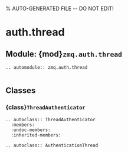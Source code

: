 % AUTO-GENERATED FILE -- DO NOT EDIT!

# auth.thread

## Module: {mod}`zmq.auth.thread`

```{eval-rst}
.. automodule:: zmq.auth.thread
```

```{currentmodule} zmq.auth.thread
```

## Classes

### {class}`ThreadAuthenticator`

```{eval-rst}
.. autoclass:: ThreadAuthenticator
  :members:
  :undoc-members:
  :inherited-members:
```

```{eval-rst}
.. autoclass:: AuthenticationThread
```
